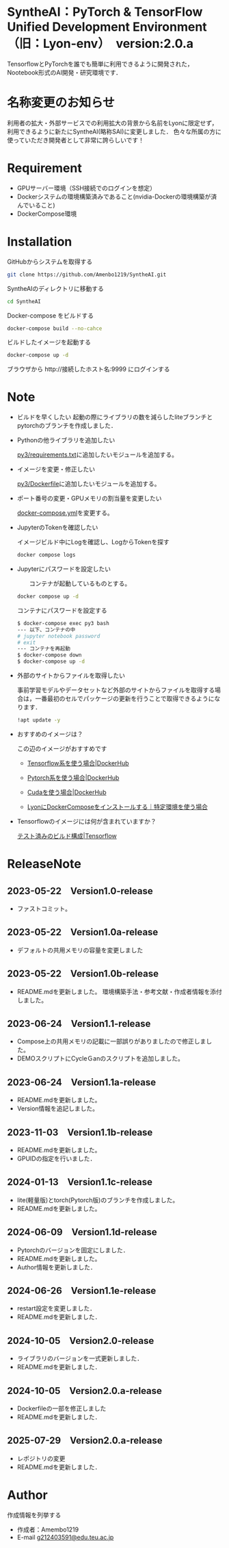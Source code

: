 # SyntheAI：PyTorch & TensorFlow Unified Development Environment（旧：Lyon-env）　version:2.0.a
TensorflowとPyTorchを誰でも簡単に利用できるように開発された，Nootebook形式のAI開発・研究環境です．

# 名称変更のお知らせ
利用者の拡大・外部サービスでの利用拡大の背景から名前をLyonに限定せず，利用できるように新たにSyntheAI(略称SAI)に変更しました．
色々な所属の方に使っていただき開発者として非常に誇らしいです！

# Requirement

* GPUサーバー環境（SSH接続でのログインを想定）
* Dockerシステムの環境構築済みであること(nvidia-Dockerの環境構築が済んでいること)
* DockerCompose環境


# Installation

GitHubからシステムを取得する
```bash
git clone https://github.com/Amenbo1219/SyntheAI.git
```
SyntheAIのディレクトリに移動する
```bash
cd SyntheAI
```
Docker-compose をビルドする
```bash
docker-compose build --no-cahce
```
ビルドしたイメージを起動する
```bash
docker-compose up -d
```
ブラウザから http://接続したホスト名:9999 にログインする

# Note

* ビルドを早くしたい
    起動の際にライブラリの数を減らしたliteブランチとpytorchのブランチを作成しました．
* Pythonの他ライブラリを追加したい

     [py3/requirements.txt](py3/requirements.txt)に追加したいモジュールを追加する。
* イメージを変更・修正したい

     [py3/Dockerfile](py3/Dockerfile)に追加したいモジュールを追加する。

* ポート番号の変更・GPUメモリの割当量を変更したい

     [docker-compose.yml](docker-compose.yml)を変更する。
* JupyterのTokenを確認したい

     イメージビルド中にLogを確認し、LogからTokenを探す
    ```bash
    docker compose logs
    ```
* Jupyterにパスワードを設定したい

    　　コンテナが起動しているものとする。

    ```bash
    docker compose up -d
    ```
    コンテナにパスワードを設定する
    ```bash
    $ docker-compose exec py3 bash
    --- 以下、コンテナの中
    # jupyter notebook password
    # exit
    --- コンテナを再起動
    $ docker-compose down
    $ docker-compose up -d
    ```
* 外部のサイトからファイルを取得したい
  
  事前学習モデルやデータセットなど外部のサイトからファイルを取得する場合は，一番最初のセルでパッケージの更新を行うことで取得できるようになります．
  ```bash
  !apt update -y
  ```
    
* おすすめのイメージは？

    この辺のイメージがおすすめです

    * [Tensorflow系を使う場合|DockerHub](https://hub.docker.com/r/tensorflow/tensorflow/tags)

    * [Pytorch系を使う場合|DockerHub](https://hub.docker.com/r/pytorch/pytorch/tags)

    * [Cudaを使う場合|DockerHub](https://hub.docker.com/r/nvidia/cuda/tags)

    * [LyonにDockerComposeをインストールする｜特定環境を使う場合](https://sites.google.com/edu.teu.ac.jp/cscloud#h.d6y8bo3ee6h1)

* Tensorflowのイメージには何が含まれていますか？

     [テスト済みのビルド構成|Tensorflow](https://www.tensorflow.org/install/source?hl=ja#gpu)

# ReleaseNote
## 2023-05-22　Version1.0-release
* ファストコミット。
## 2023-05-22　Version1.0a-release
* デフォルトの共用メモリの容量を変更しました
## 2023-05-22　Version1.0b-release
* README.mdを更新しました。
 環境構築手法・参考文献・作成者情報を添付しました。
## 2023-06-24　Version1.1-release
* Compose上の共用メモリの記載に一部誤りがありましたので修正しました。
* DEMOスクリプトにCycleＧanのスクリプトを追加しました。
## 2023-06-24　Version1.1a-release
* README.mdを更新しました。
* Version情報を追記しました。
## 2023-11-03　Version1.1b-release
* README.mdを更新しました。
* GPUIDの指定を行いました．
## 2024-01-13　Version1.1c-release
* lite(軽量版)とtorch(Pytorch版)のブランチを作成しました。
* README.mdを更新しました。
## 2024-06-09　Version1.1d-release
* Pytorchのバージョンを固定にしました．
* README.mdを更新しました。
* Author情報を更新しました．
## 2024-06-26　Version1.1e-release
* restart設定を変更しました．
* README.mdを更新しました．
## 2024-10-05　Version2.0-release
* ライブラリのバージョンを一式更新しました．
* README.mdを更新しました．
## 2024-10-05　Version2.0.a-release
* Dockerfileの一部を修正しました
* README.mdを更新しました．
## 2025-07-29　Version2.0.a-release
* レポジトリの変更
* README.mdを更新しました．


# Author

作成情報を列挙する

* 作成者：Amembo1219
* E-mail g212403591@edu.teu.ac.jp

